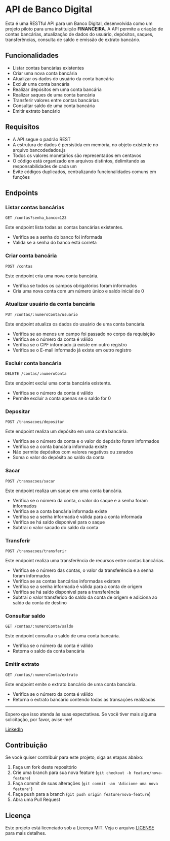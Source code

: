 # API de Banco Digital

Esta é uma RESTful API para um Banco Digital, desenvolvida como um projeto piloto para uma instituição **FINANCEIRA**. A API permite a criação de contas bancárias, atualização de dados do usuário, depósitos, saques, transferências, consulta de saldo e emissão de extrato bancário.

## Funcionalidades

- Listar contas bancárias existentes
- Criar uma nova conta bancária
- Atualizar os dados do usuário da conta bancária
- Excluir uma conta bancária
- Realizar depósitos em uma conta bancária
- Realizar saques de uma conta bancária
- Transferir valores entre contas bancárias
- Consultar saldo de uma conta bancária
- Emitir extrato bancário

## Requisitos

- A API segue o padrão REST
- A estrutura de dados é persistida em memória, no objeto existente no arquivo bancodedados.js
- Todos os valores monetários são representados em centavos
- O código está organizado em arquivos distintos, delimitando as responsabilidades de cada um
- Evite códigos duplicados, centralizando funcionalidades comuns em funções

## Endpoints

### Listar contas bancárias
```
GET /contas?senha_banco=123
```
Este endpoint lista todas as contas bancárias existentes.

- Verifica se a senha do banco foi informada
- Valida se a senha do banco está correta

### Criar conta bancária
```
POST /contas
```
Este endpoint cria uma nova conta bancária.

- Verifica se todos os campos obrigatórios foram informados
- Cria uma nova conta com um número único e saldo inicial de 0

### Atualizar usuário da conta bancária
```
PUT /contas/:numeroConta/usuario
```
Este endpoint atualiza os dados do usuário de uma conta bancária.

- Verifica se ao menos um campo foi passado no corpo da requisição
- Verifica se o número da conta é válido
- Verifica se o CPF informado já existe em outro registro
- Verifica se o E-mail informado já existe em outro registro

### Excluir conta bancária
```
DELETE /contas/:numeroConta
```
Este endpoint exclui uma conta bancária existente.

- Verifica se o número da conta é válido
- Permite excluir a conta apenas se o saldo for 0

### Depositar
```
POST /transacoes/depositar
```
Este endpoint realiza um depósito em uma conta bancária.

- Verifica se o número da conta e o valor do depósito foram informados
- Verifica se a conta bancária informada existe
- Não permite depósitos com valores negativos ou zerados
- Soma o valor do depósito ao saldo da conta

### Sacar
```
POST /transacoes/sacar
```
Este endpoint realiza um saque em uma conta bancária.

- Verifica se o número da conta, o valor do saque e a senha foram informados
- Verifica se a conta bancária informada existe
- Verifica se a senha informada é válida para a conta informada
- Verifica se há saldo disponível para o saque
- Subtrai o valor sacado do saldo da conta

### Transferir
```
POST /transacoes/transferir
```
Este endpoint realiza uma transferência de recursos entre contas bancárias.

- Verifica se o número das contas, o valor da transferência e a senha foram informados
- Verifica se as contas bancárias informadas existem
- Verifica se a senha informada é válida para a conta de origem
- Verifica se há saldo disponível para a transferência
- Subtrai o valor transferido do saldo da conta de origem e adiciona ao saldo da conta de destino

### Consultar saldo
```
GET /contas/:numeroConta/saldo
```
Este endpoint consulta o saldo de uma conta bancária.

- Verifica se o número da conta é válido
- Retorna o saldo da conta bancária

### Emitir extrato
```
GET /contas/:numeroConta/extrato
```
Este endpoint emite o extrato bancário de uma conta bancária.

- Verifica se o número da conta é válido
- Retorna o extrato bancário contendo todas as transações realizadas

---

Espero que isso atenda às suas expectativas. Se você tiver mais alguma solicitação, por favor, avise-me!

[LinkedIn](https://www.linkedin.com/in/ewerton-hecsley-8a613992/?trk)


## Contribuição

Se você quiser contribuir para este projeto, siga as etapas abaixo:

1. Faça um fork deste repositório
2. Crie uma branch para sua nova feature (`git checkout -b feature/nova-feature`)
3. Faça commit de suas alterações (`git commit -am 'Adicione uma nova feature'`)
4. Faça push para a branch (`git push origin feature/nova-feature`)
5. Abra uma Pull Request

## Licença

Este projeto está licenciado sob a Licença MIT. Veja o arquivo [LICENSE](LICENSE) para mais detalhes.

